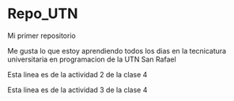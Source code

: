 # Repo_UTN

Mi primer repositorio

Me gusta lo que estoy aprendiendo todos los dias en la tecnicatura universitaria en programacion de la UTN San Rafael

Esta linea es de la actividad 2 de la clase 4

Esta linea es de la actividad 3 de la clase 4
